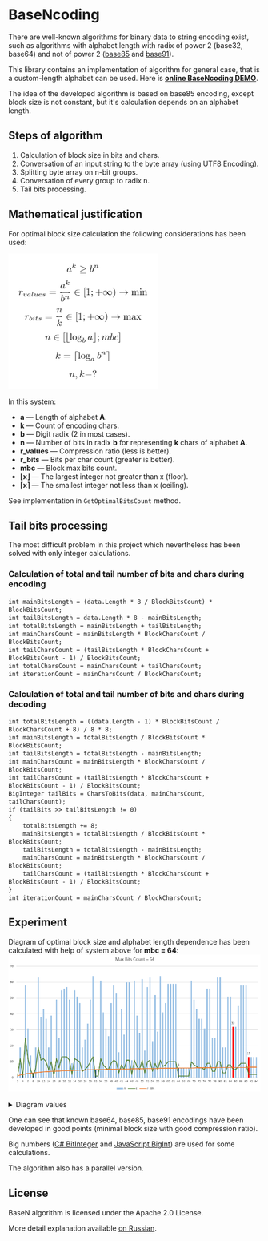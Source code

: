 BaseNcoding
===========

There are well-known algorithms for binary data to string encoding exist, such as
algorithms with alphabet length with radix of power 2 (base32, base64) and
not of power 2 ([base85](http://en.wikipedia.org/wiki/Ascii85)
and [base91](http://sourceforge.net/projects/base91/)).

This library contains an implementation of algorithm for general case,
that is a custom-length alphabet can be used.
Here is [**online BaseNcoding DEMO**](http://kvanttt.github.io/BaseNcoding/).

The idea of the developed algorithm is based on base85 encoding, except block size is
not constant, but it's calculation depends on an alphabet length.

## Steps of algorithm

1. Calculation of block size in bits and chars.
2. Conversation of an input string to the byte array (using UTF8 Encoding).
3. Splitting byte array on n-bit groups.
4. Conversation of every group to radix n.
5. Tail bits processing.

## Mathematical justification

For optimal block size calculation the following considerations has been used:

![System for an optimal block size calculation](Formula.png)

In this system:

* **a** — Length of alphabet **A**.
* **k** — Count of encoding chars.
* **b** — Digit radix (2 in most cases).
* **n** — Number of bits in radix **b** for representing **k** chars of alphabet **A**.
* **r_values** — Compression ratio (less is better).
* **r_bits** — Bits per char count (greater is better).
* **mbc** — Block max bits count.
* **⌊x⌋** — The largest integer not greater than x (floor).
* **⌈x⌉** — The smallest integer not less than x (ceiling).

See implementation in `GetOptimalBitsCount` method.

## Tail bits processing

The most difficult problem in this project which nevertheless has been solved with only integer calculations.

### Calculation of total and tail number of bits and chars during encoding

```CSharp
int mainBitsLength = (data.Length * 8 / BlockBitsCount) * BlockBitsCount;
int tailBitsLength = data.Length * 8 - mainBitsLength;
int totalBitsLength = mainBitsLength + tailBitsLength;
int mainCharsCount = mainBitsLength * BlockCharsCount / BlockBitsCount;
int tailCharsCount = (tailBitsLength * BlockCharsCount + BlockBitsCount - 1) / BlockBitsCount;
int totalCharsCount = mainCharsCount + tailCharsCount;
int iterationCount = mainCharsCount / BlockCharsCount;
```

### Calculation of total and tail number of bits and chars during decoding

```CSharp
int totalBitsLength = ((data.Length - 1) * BlockBitsCount / BlockCharsCount + 8) / 8 * 8;
int mainBitsLength = totalBitsLength / BlockBitsCount * BlockBitsCount;
int tailBitsLength = totalBitsLength - mainBitsLength;
int mainCharsCount = mainBitsLength * BlockCharsCount / BlockBitsCount;
int tailCharsCount = (tailBitsLength * BlockCharsCount + BlockBitsCount - 1) / BlockBitsCount;
BigInteger tailBits = CharsToBits(data, mainCharsCount, tailCharsCount);
if (tailBits >> tailBitsLength != 0)
{
	totalBitsLength += 8;
	mainBitsLength = totalBitsLength / BlockBitsCount * BlockBitsCount;
	tailBitsLength = totalBitsLength - mainBitsLength;
	mainCharsCount = mainBitsLength * BlockCharsCount / BlockBitsCount;
	tailCharsCount = (tailBitsLength * BlockCharsCount + BlockBitsCount - 1) / BlockBitsCount;
}
int iterationCount = mainCharsCount / BlockCharsCount;
```

## Experiment

Diagram of optimal block size and alphabet length dependence has been calculated
with help of system above for **mbc = 64**: ![](Diagram.png)

<details>
<summary>Diagram values</summary>

| a  | n  | k  | r\_bits | r\_values |
|----|----|----|---------|-----------|
| 2  | 1  | 1  | 1       | 1         |
| 3  | 19 | 12 | 1.5833  | 1.0136    |
| 4  | 2  | 1  | 2       | 1         |
| 5  | 58 | 25 | 2.32    | 1.034     |
| 6  | 31 | 12 | 2.5833  | 1.0136    |
| 7  | 14 | 5  | 2.8     | 1.0258    |
| 8  | 3  | 1  | 3       | 1         |
| 9  | 19 | 6  | 3.1667  | 1.0136    |
| 10 | 63 | 19 | 3.3158  | 1.0842    |
| 11 | 38 | 11 | 3.4545  | 1.038     |
| 12 | 43 | 12 | 3.5833  | 1.0136    |
| 13 | 37 | 10 | 3.7     | 1.0031    |
| 14 | 19 | 5  | 3.8     | 1.0258    |
| 15 | 39 | 10 | 3.9     | 1.0489    |
| 16 | 4  | 1  | 4       | 1         |
| 17 | 49 | 12 | 4.0833  | 1.0349    |
| 18 | 25 | 6  | 4.1667  | 1.0136    |
| 19 | 55 | 13 | 4.2308  | 1.1672    |
| 20 | 56 | 13 | 4.3077  | 1.1369    |
| 21 | 57 | 13 | 4.3846  | 1.0719    |
| 22 | 49 | 11 | 4.4545  | 1.038     |
| 23 | 9  | 2  | 4.5     | 1.0332    |
| 24 | 55 | 12 | 4.5833  | 1.0136    |
| 25 | 51 | 11 | 4.6364  | 1.0588    |
| 26 | 47 | 10 | 4.7     | 1.0031    |
| 27 | 19 | 4  | 4.75    | 1.0136    |
| 28 | 24 | 5  | 4.8     | 1.0258    |
| 29 | 34 | 7  | 4.8571  | 1.0041    |
| 30 | 49 | 10 | 4.9     | 1.0489    |
| 31 | 64 | 13 | 4.9231  | 1.3237    |
| 32 | 5  | 1  | 5       | 1         |
| 33 | 5  | 1  | 5       | 1.0313    |
| 34 | 61 | 12 | 5.0833  | 1.0349    |
| 35 | 41 | 8  | 5.125   | 1.024     |
| 36 | 31 | 6  | 5.1667  | 1.0136    |
| 37 | 26 | 5  | 5.2     | 1.0333    |
| 38 | 47 | 9  | 5.2222  | 1.1739    |
| 39 | 58 | 11 | 5.2727  | 1.1015    |
| 40 | 53 | 10 | 5.3     | 1.1642    |
| 41 | 16 | 3  | 5.3333  | 1.0517    |
| 42 | 43 | 8  | 5.375   | 1.1008    |
| 43 | 27 | 5  | 5.4     | 1.0953    |
| 44 | 60 | 11 | 5.4545  | 1.038     |
| 45 | 60 | 11 | 5.4545  | 1.329     |
| 46 | 11 | 2  | 5.5     | 1.0332    |
| 47 | 61 | 11 | 5.5455  | 1.0721    |
| 48 | 39 | 7  | 5.5714  | 1.0679    |
| 49 | 28 | 5  | 5.6     | 1.0523    |
| 50 | 62 | 11 | 5.6364  | 1.0588    |
| 51 | 17 | 3  | 5.6667  | 1.012     |
| 52 | 57 | 10 | 5.7     | 1.0031    |
| 53 | 63 | 11 | 5.7273  | 1.005     |
| 54 | 23 | 4  | 5.75    | 1.0136    |
| 55 | 52 | 9  | 5.7778  | 1.0226    |
| 56 | 29 | 5  | 5.8     | 1.0258    |
| 57 | 64 | 11 | 5.8182  | 1.1187    |
| 58 | 41 | 7  | 5.8571  | 1.0041    |
| 59 | 47 | 8  | 5.875   | 1.0433    |
| 60 | 59 | 10 | 5.9     | 1.0489    |
| 61 | 59 | 10 | 5.9     | 1.2375    |
| 62 | 59 | 10 | 5.9     | 1.456     |
| 63 | 59 | 10 | 5.9     | 1.7086    |
| 64 | 6  | 1  | 6       | 1         |
| 65 | 6  | 1  | 6       | 1.0156    |
| 66 | 6  | 1  | 6       | 1.0313    |
| 67 | 6  | 1  | 6       | 1.0469    |
| 68 | 6  | 1  | 6       | 1.0625    |
| 69 | 61 | 10 | 6.1     | 1.0609    |
| 70 | 49 | 8  | 6.125   | 1.024     |
| 71 | 43 | 7  | 6.1429  | 1.034     |
| 72 | 37 | 6  | 6.1667  | 1.0136    |
| 73 | 37 | 6  | 6.1667  | 1.1011    |
| 74 | 31 | 5  | 6.2     | 1.0333    |
| 75 | 56 | 9  | 6.2222  | 1.042     |
| 76 | 56 | 9  | 6.2222  | 1.1739    |
| 77 | 25 | 4  | 6.25    | 1.0476    |
| 78 | 25 | 4  | 6.25    | 1.1031    |
| 79 | 63 | 10 | 6.3     | 1.0266    |
| 80 | 63 | 10 | 6.3     | 1.1642    |
| 81 | 19 | 3  | 6.3333  | 1.0136    |
| 82 | 19 | 3  | 6.3333  | 1.0517    |
| 83 | 51 | 8  | 6.375   | 1.0002    |
| 84 | 51 | 8  | 6.375   | 1.1008    |
| 85 | 32 | 5  | 6.4     | 1.0331    |
| 86 | 32 | 5  | 6.4     | 1.0953    |
| 87 | 45 | 7  | 6.4286  | 1.0722    |
| 88 | 58 | 9  | 6.4444  | 1.098     |
| 89 | 58 | 9  | 6.4444  | 1.2155    |
| 90 | 58 | 9  | 6.4444  | 1.3441    |
| 91 | 13 | 2  | 6.5     | 1.0109    |
| 92 | 13 | 2  | 6.5     | 1.0332    |
| 93 | 13 | 2  | 6.5     | 1.0558    |
| 94 | 13 | 2  | 6.5     | 1.0786    |

</details>

One can see that known base64, base85, base91 encodings have been developed in
good points (minimal block size with good compression ratio).

Big numbers ([C# BitInteger](https://msdn.microsoft.com/en-us/library/system.numerics.biginteger(v=vs.110).aspx)
and [JavaScript BigInt](https://developer.mozilla.org/en-US/docs/Web/JavaScript/Reference/Global_Objects/BigInt))
are used for some calculations.

The algorithm also has a parallel version.

## License

BaseN algorithm is licensed under the Apache 2.0 License.

More detail explanation available [on Russian](http://habrahabr.ru/post/219993/).
